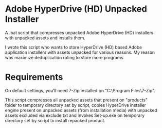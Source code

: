 # Adobe HyperDrive (HD) Unpacked Installer
A .bat script that compresses unpacked Adobe HyperDrive (HD) installers with unpacked assets and installs them.
 
I wrote this script who wants to store HyperDrive (HD) based Adobe application installers with assets unpacked for various reasons. My reason was maximize deduplication rating to store more programs.

# Requirements
On default settings, you'll need 7-Zip installed on "C:\Program Files\7-Zip".

This script compresses all unpacked assets that present on "products" folder to temporary directory set by script, copies HyperDrive installer engine present on unpacked assets (from installation media) with unpacked assets excluded via exclude.txt and invokes Set-up.exe on temporary directory set by script to install repacked product.
